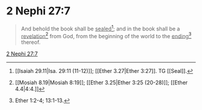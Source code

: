 # 2 Nephi 27:7

> And behold the book shall be <u>sealed</u>[^a]; and in the book shall be a <u>revelation</u>[^b] from God, from the beginning of the world to the <u>ending</u>[^c] thereof.

[2 Nephi 27:7](https://www.churchofjesuschrist.org/study/scriptures/bofm/2-ne/27?lang=eng&id=p7#p7)


[^a]: [[Isaiah 29.11|Isa. 29:11 (11-12)]]; [[Ether 3.27|Ether 3:27]]. TG [[Seal]].
[^b]: [[Mosiah 8.19|Mosiah 8:19]]; [[Ether 3.25|Ether 3:25 (20-28)]]; [[Ether 4.4|4:4.]]
[^c]: Ether 1:2-4; 13:1-13.
